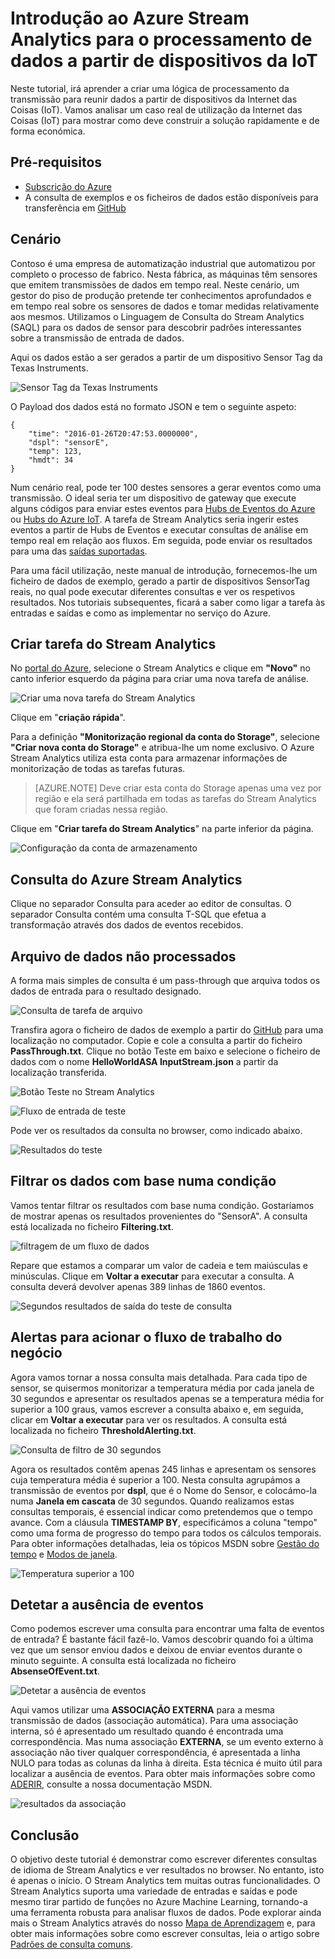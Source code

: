 <properties
    pageTitle="Introdução ao Azure Stream Analytics para o processamento de dados a partir de dispositivos da IoT. | Stream Analytics"
    description="Etiquetas do sensor da IoT e transmissão de dados com análises de transmissão e processamento de dados em tempo real"
    keywords="solução iot, começar com iot"
    services="stream-analytics"
    documentationCenter=""
    authors="jeffstokes72"
    manager="paulettm"
    editor="cgronlun"
/>

<tags 
    ms.service="stream-analytics" 
    ms.devlang="na" 
    ms.topic="hero-article" 
    ms.tgt_pltfrm="na" 
    ms.workload="data-services" 
    ms.date="08/11/2016"
    ms.author="jeffstok"
/>

# Introdução ao Azure Stream Analytics para o processamento de dados a partir de dispositivos da IoT

Neste tutorial, irá aprender a criar uma lógica de processamento da transmissão para reunir dados a partir de dispositivos da Internet das Coisas (IoT). Vamos analisar um caso real de utilização da Internet das Coisas (IoT) para mostrar como deve construir a solução rapidamente e de forma económica.

## Pré-requisitos

-   [Subscrição do Azure](https://azure.microsoft.com/pricing/free-trial/)
-   A consulta de exemplos e os ficheiros de dados estão disponíveis para transferência em [GitHub](https://aka.ms/azure-stream-analytics-get-started-iot)

## Cenário

Contoso é uma empresa de automatização industrial que automatizou por completo o processo de fabrico. Nesta fábrica, as máquinas têm sensores que emitem transmissões de dados em tempo real. Neste cenário, um gestor do piso de produção pretende ter conhecimentos aprofundados e em tempo real sobre os sensores de dados e tomar medidas relativamente aos mesmos. Utilizamos o Linguagem de Consulta do Stream Analytics (SAQL) para os dados de sensor para descobrir padrões interessantes sobre a transmissão de entrada de dados.

Aqui os dados estão a ser gerados a partir de um dispositivo Sensor Tag da Texas Instruments.

![Sensor Tag da Texas Instruments](./media/stream-analytics-get-started-with-iot-devices/stream-analytics-get-started-with-iot-devices-01.jpg)

O Payload dos dados está no formato JSON e tem o seguinte aspeto:

    
    {
        "time": "2016-01-26T20:47:53.0000000",  
        "dspl": "sensorE",  
        "temp": 123,  
        "hmdt": 34  
    }  
    
Num cenário real, pode ter 100 destes sensores a gerar eventos como uma transmissão. O ideal seria ter um dispositivo de gateway que execute alguns códigos para enviar estes eventos para [Hubs de Eventos do Azure](https://azure.microsoft.com/services/event-hubs/) ou [Hubs do Azure IoT](https://azure.microsoft.com/services/iot-hub/). A tarefa de Stream Analytics seria ingerir estes eventos a partir de Hubs de Eventos e executar consultas de análise em tempo real em relação aos fluxos. Em seguida, pode enviar os resultados para uma das [saídas suportadas](stream-analytics-define-outputs.md).

Para uma fácil utilização, neste manual de introdução, fornecemos-lhe um ficheiro de dados de exemplo, gerado a partir de dispositivos SensorTag reais, no qual pode executar diferentes consultas e ver os respetivos resultados. Nos tutoriais subsequentes, ficará a saber como ligar a tarefa às entradas e saídas e como as implementar no serviço do Azure.

## Criar tarefa do Stream Analytics

No [portal do Azure](http://manage.windowsazure.com), selecione o Stream Analytics e clique em **"Novo"** no canto inferior esquerdo da página para criar uma nova tarefa de análise.

![Criar uma nova tarefa do Stream Analytics](./media/stream-analytics-get-started-with-iot-devices/stream-analytics-get-started-with-iot-devices-02.png)

Clique em "**criação rápida**".

Para a definição **"Monitorização regional da conta do Storage"**, selecione **"Criar nova conta do Storage"** e atribua-lhe um nome exclusivo. O Azure Stream Analytics utiliza esta conta para armazenar informações de monitorização de todas as tarefas futuras.

> [AZURE.NOTE] Deve criar esta conta do Storage apenas uma vez por região e ela será partilhada em todas as tarefas do Stream Analytics que foram criadas nessa região.

Clique em "**Criar tarefa do Stream Analytics**" na parte inferior da página.

![Configuração da conta de armazenamento](./media/stream-analytics-get-started-with-iot-devices/stream-analytics-get-started-with-iot-devices-03.jpg)

## Consulta do Azure Stream Analytics

Clique no separador Consulta para aceder ao editor de consultas. O separador Consulta contém uma consulta T-SQL que efetua a transformação através dos dados de eventos recebidos.

## Arquivo de dados não processados

A forma mais simples de consulta é um pass-through que arquiva todos os dados de entrada para o resultado designado.

![Consulta de tarefa de arquivo](./media/stream-analytics-get-started-with-iot-devices/stream-analytics-get-started-with-iot-devices-04.png)

Transfira agora o ficheiro de dados de exemplo a partir do [GitHub](https://aka.ms/azure-stream-analytics-get-started-iot) para uma localização no computador. Copie e cole a consulta a partir do ficheiro **PassThrough.txt**. Clique no botão Teste em baixo e selecione o ficheiro de dados com o nome **HelloWorldASA InputStream.json** a partir da localização transferida.

![Botão Teste no Stream Analytics](./media/stream-analytics-get-started-with-iot-devices/stream-analytics-get-started-with-iot-devices-05.png)

![Fluxo de entrada de teste](./media/stream-analytics-get-started-with-iot-devices/stream-analytics-get-started-with-iot-devices-06.png)

Pode ver os resultados da consulta no browser, como indicado abaixo.

![Resultados do teste](./media/stream-analytics-get-started-with-iot-devices/stream-analytics-get-started-with-iot-devices-07.png)

## Filtrar os dados com base numa condição

Vamos tentar filtrar os resultados com base numa condição. Gostaríamos de mostrar apenas os resultados provenientes do "SensorA". A consulta está localizada no ficheiro **Filtering.txt**.

![filtragem de um fluxo de dados](./media/stream-analytics-get-started-with-iot-devices/stream-analytics-get-started-with-iot-devices-08.png)

Repare que estamos a comparar um valor de cadeia e tem maiúsculas e minúsculas. Clique em **Voltar a executar** para executar a consulta. A consulta deverá devolver apenas 389 linhas de 1860 eventos.

![Segundos resultados de saída do teste de consulta](./media/stream-analytics-get-started-with-iot-devices/stream-analytics-get-started-with-iot-devices-09.png)

## Alertas para acionar o fluxo de trabalho do negócio

Agora vamos tornar a nossa consulta mais detalhada. Para cada tipo de sensor, se quisermos monitorizar a temperatura média por cada janela de 30 segundos e apresentar os resultados apenas se a temperatura média for superior a 100 graus, vamos escrever a consulta abaixo e, em seguida, clicar em **Voltar a executar** para ver os resultados. A consulta está localizada no ficheiro **ThresholdAlerting.txt**.

![Consulta de filtro de 30 segundos](./media/stream-analytics-get-started-with-iot-devices/stream-analytics-get-started-with-iot-devices-10.png)

Agora os resultados contêm apenas 245 linhas e apresentam os sensores cuja temperatura média é superior a 100. Nesta consulta agrupámos a transmissão de eventos por **dspl**, que é o Nome do Sensor, e colocámo-la numa **Janela em cascata** de 30 segundos. Quando realizamos estas consultas temporais, é essencial indicar como pretendemos que o tempo avance. Com a cláusula **TIMESTAMP BY**, especificámos a coluna "tempo" como uma forma de progresso do tempo para todos os cálculos temporais. Para obter informações detalhadas, leia os tópicos MSDN sobre [Gestão do tempo](https://msdn.microsoft.com/library/azure/mt582045.aspx) e [Modos de janela](https://msdn.microsoft.com/library/azure/dn835019.aspx).

![Temperatura superior a 100](./media/stream-analytics-get-started-with-iot-devices/stream-analytics-get-started-with-iot-devices-11.png)

## Detetar a ausência de eventos

Como podemos escrever uma consulta para encontrar uma falta de eventos de entrada? É bastante fácil fazê-lo. Vamos descobrir quando foi a última vez que um sensor enviou dados e deixou de enviar eventos durante o minuto seguinte. A consulta está localizada no ficheiro **AbsenseOfEvent.txt**.

![Detetar a ausência de eventos](./media/stream-analytics-get-started-with-iot-devices/stream-analytics-get-started-with-iot-devices-12.png)

Aqui vamos utilizar uma **ASSOCIAÇÃO EXTERNA** para a mesma transmissão de dados (associação automática). Para uma associação interna, só é apresentado um resultado quando é encontrada uma correspondência.  Mas numa associação **EXTERNA**, se um evento externo à associação não tiver qualquer correspondência, é apresentada a linha NULO para todas as colunas da linha à direita. Esta técnica é muito útil para localizar a ausência de eventos. Para obter mais informações sobre como [ADERIR](https://msdn.microsoft.com/library/azure/dn835026.aspx), consulte a nossa documentação MSDN.

![resultados da associação](./media/stream-analytics-get-started-with-iot-devices/stream-analytics-get-started-with-iot-devices-13.png)

## Conclusão

O objetivo deste tutorial é demonstrar como escrever diferentes consultas de idioma de Stream Analytics e ver resultados no browser. No entanto, isto é apenas o início. O Stream Analytics tem muitas outras funcionalidades. O Stream Analytics suporta uma variedade de entradas e saídas e pode mesmo tirar partido de funções no Azure Machine Learning, tornando-a uma ferramenta robusta para analisar fluxos de dados. Pode explorar ainda mais o Stream Analytics através do nosso [Mapa de Aprendizagem](https://azure.microsoft.com/documentation/learning-paths/stream-analytics/) e, para obter mais informações sobre como escrever consultas, leia o artigo sobre [Padrões de consulta comuns](./stream-analytics-stream-analytics-query-patterns.md).



<!--HONumber=ago16_HO4-->


